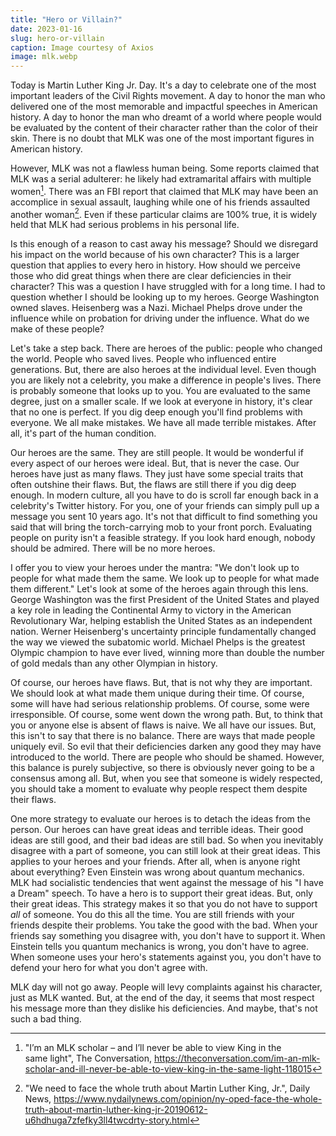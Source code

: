 ```yaml
---
title: "Hero or Villain?"
date: 2023-01-16
slug: hero-or-villain
caption: Image courtesy of Axios
image: mlk.webp
---
```


Today is Martin Luther King Jr. Day. It's a day to celebrate one of the most important leaders of the Civil Rights movement. A day to honor the man who delivered one of the most memorable and impactful speeches in American history. A day to honor the man who dreamt of a world where people would be evaluated by the content of their character rather than the color of their skin. There is no doubt that MLK was one of the most important figures in American history.

However, MLK was not a flawless human being. Some reports claimed that MLK was a serial adulterer: he likely had extramarital affairs with multiple women[^1]. There was an FBI report that claimed that MLK may have been an accomplice in sexual assault, laughing while one of his friends assaulted another woman[^2]. Even if these particular claims are 100% true, it is widely held that MLK had serious problems in his personal life. 

Is this enough of a reason to cast away his message? Should we disregard his impact on the world because of his own character? This is a larger question that applies to every hero in history. How should we perceive those who did great things when there are clear deficiencies in their character? This was a question I have struggled with for a long time. I had to question whether I should be looking up to my heroes. George Washington owned slaves. Heisenberg was a Nazi. Michael Phelps drove under the influence while on probation for driving under the influence. What do we make of these people?

Let's take a step back. There are heroes of the public: people who changed the world. People who saved lives. People who influenced entire generations. But, there are also heroes at the individual level. Even though you are likely not a celebrity, you make a difference in people's lives. There is probably someone that looks up to you. You are evaluated to the same degree, just on a smaller scale. If we look at everyone in history, it's clear that no one is perfect. If you dig deep enough you'll find problems with everyone. We all make mistakes. We have all made terrible mistakes. After all, it's part of the human condition.

Our heroes are the same. They are still people. It would be wonderful if every aspect of our heroes were ideal. But, that is never the case. Our heroes have just as many flaws. They just have some special traits that often outshine their flaws. But, the flaws are still there if you dig deep enough. In modern culture, all you have to do is scroll far enough back in a celebrity's Twitter history. For you, one of your friends can simply pull up a message you sent 10 years ago. It's not that difficult to find something you said that will bring the torch-carrying mob to your front porch. Evaluating people on purity isn't a feasible strategy. If you look hard enough, nobody should be admired. There will be no more heroes.

I offer you to view your heroes under the mantra: "We don't look up to people for what made them the same. We look up to people for what made them different." Let's look at some of the heroes again through this lens. George Washington was the first President of the United States and played a key role in leading the Continental Army to victory in the American Revolutionary War, helping establish the United States as an independent nation. Werner Heisenberg's uncertainty principle fundamentally changed the way we viewed the subatomic world. Michael Phelps is the greatest Olympic champion to have ever lived, winning more than double the number of gold medals than any other Olympian in history. 

Of course, our heroes have flaws. But, that is not why they are important. We should look at what made them unique during their time. Of course, some will have had serious relationship problems. Of course, some were irresponsible. Of course, some went down the wrong path. But, to think that you or anyone else is absent of flaws is naive. We all have our issues. But, this isn't to say that there is no balance. There are ways that made people uniquely evil. So evil that their deficiencies darken any good they may have introduced to the world. There are people who should be shamed. However, this balance is purely subjective, so there is obviously never going to be a consensus among all. But, when you see that someone is widely respected, you should take a moment to evaluate why people respect them despite their flaws. 

One more strategy to evaluate our heroes is to detach the ideas from the person. Our heroes can have great ideas and terrible ideas. Their good ideas are still good, and their bad ideas are still bad. So when you inevitably disagree with a part of someone, you can still look at their great ideas. This applies to your heroes and your friends. After all, when is anyone right about everything? Even Einstein was wrong about quantum mechanics. MLK had socialistic tendencies that went against the message of his "I have a Dream" speech. To have a hero is to support their great ideas. But, only their great ideas. This strategy makes it so that you do not have to support *all* of someone. You do this all the time. You are still friends with your friends despite their problems. You take the good with the bad. When your friends say something you disagree with, you don't have to support it. When Einstein tells you quantum mechanics is wrong, you don't have to agree. When someone uses your hero's statements against you, you don't have to defend your hero for what you don't agree with. 

MLK day will not go away. People will levy complaints against his character, just as MLK wanted. But, at the end of the day, it seems that most respect his message more than they dislike his deficiencies. And maybe, that's not such a bad thing. 

[^1]: "I’m an MLK scholar – and I’ll never be able to view King in the same light", The Conversation, https://theconversation.com/im-an-mlk-scholar-and-ill-never-be-able-to-view-king-in-the-same-light-118015
[^2]: "We need to face the whole truth about Martin Luther King, Jr.", Daily News, https://www.nydailynews.com/opinion/ny-oped-face-the-whole-truth-about-martin-luther-king-jr-20190612-u6hdhuga7zfefky3ll4twcdrty-story.html